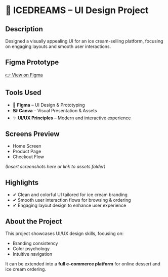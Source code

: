 # 🍨 ICEDREAMS – UI Design Project

## Description
Designed a visually appealing UI for an ice cream-selling platform, focusing on engaging layouts and smooth user interactions.

## Figma Prototype
[👉 View on Figma](https://www.figma.com/proto/LBKGH8MrLn54rIgb5rxXhc/Untitled?page-id=0%3A1&node-id=1-136&viewport=80%2C99%2C0.26&t=0WLPrrKHL8HvlQgF-1&scaling=min-zoom&content-scaling=fixed)  

## Tools Used
- 🎨 **Figma** – UI Design & Prototyping  
- 🖼 **Canva** – Visual Presentation & Assets  
- ✨ **UI/UX Principles** – Modern and interactive experience  

## Screens Preview
- Home Screen  
- Product Page  
- Checkout Flow  

*(Insert screenshots here or link to assets folder)*

## Highlights
- ✔ Clean and colorful UI tailored for ice cream branding  
- ✔ Smooth user interaction flows for browsing & ordering  
- ✔ Engaging layout design to enhance user experience  

## About the Project
This project showcases UI/UX design skills, focusing on:
- Branding consistency  
- Color psychology  
- Intuitive navigation  

It can be extended into a **full e-commerce platform** for online dessert and ice cream ordering.
